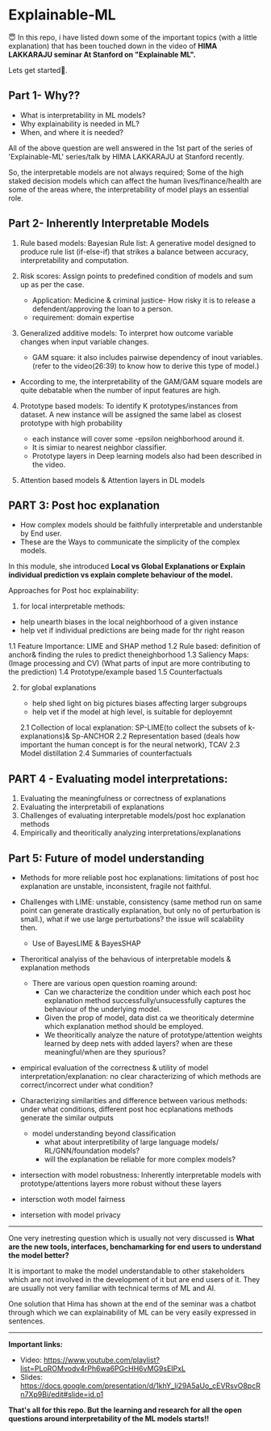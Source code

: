 # Explainable-ML

😇 In this repo, i have listed down some of the important topics (with a little explanation) that has been touched down in the video of **HIMA LAKKARAJU seminar At Stanford on "Explainable ML".**

Lets get started🤝. 

## Part 1- Why?? 

* What is interpretability in ML models? 
* Why explainability is needed in ML? 
* When, and where it is needed? 

All of the above question are well answered in the 1st part of the series of 'Explainable-ML' series/talk by HIMA LAKKARAJU at Stanford recently. 

So, the interpretable models are not always required; 
Some of the high staked decision models which can affect the human lives/finance/health are some of the areas where, the interpretability of model plays an essential role. 
 
## Part 2- Inherently Interpretable Models
1. Rule based models: 
     Bayesian Rule list: A generative model designed to produce rule list (if-else-if) that strikes a balance between accuracy, interpretability and computation. 
     
2. Risk scores: Assign points to predefined condition of models and sum up as per the case. 
   * Application: Medicine & criminal justice- How risky it is to release a defendent/approving the loan to a person.  
   * requirement: domain expertise

3. Generalized additive models: To interpret how outcome variable changes when input variable changes. 
   * GAM square: it also includes pairwise dependency of inout variables. (refer to the video(26:39) to know how to derive this type of model.)
   
 * According to me, the interpretability of the GAM/GAM square models are quite debatable when the number of input features are high. 

4. Prototype based models: To identify K prototypes/instances from dataset. A new instance will be assigned the same label as closest prototype with high probability
   * each instance will cover some -epsilon neighborhood around it. 
   * It is simiar to nearest neighbor classifier. 
   * Prototype layers in Deep learning models also had been described in the video. 

5. Attention based models & Attention layers in DL models

## PART 3: Post hoc explanation

  * How complex models should be faithfully interpretable and understanble by End user. 
  * These are the Ways to communicate the simplicity of the complex models. 

In this module, she introduced **Local vs Global Explanations or Explain individual prediction vs explain complete behaviour of the model.**

Approaches for Post hoc explainability:
1. for local interpretable methods: 
  * help unearth biases in the local neighborhood of a given instance
  * help vet if individual predictions are being made for thr right reason
  
  1.1 Feature Importance: LIME and SHAP method
  1.2 Rule based: definition of anchor& finding the rules to predict theneighborhood
  1.3 Saliency Maps: (Image processing and CV) (What parts of input are more contributing to the prediction)
  1.4 Prototype/example based
  1.5 Counterfactuals

2. for global explanations
   * help shed light on big pictures biases affecting larger subgroups
   * help vet if the model at high level, is suitable for deployemnt
   
   2.1 Collection of local explanation: SP-LIME(to collect the subsets of k-explanations)& Sp-ANCHOR
   2.2 Representation based (deals how important the human concept is for the neural network), TCAV
   2.3 Model distillation
   2.4 Summaries of counterfactuals

## PART 4 - Evaluating model interpretations:

1. Evaluating the meaningfulness or correctness of explanations
2. Evaluating the interpretabili of explanations
3. Challenges of evaluating interpretable models/post hoc explanation methods
4. Empirically and theoritically analyzing interpretations/explanations

## Part 5: Future of model understanding

* Methods for more reliable post hoc explanations: limitations of post hoc explanation are unstable, inconsistent, fragile not faithful. 
* Challenges with LIME: unstable, consistency (same method run on same point can generate drastically explanation, but only no of perturbation is small.), what if we use large perturbations?  the issue will scalability then. 
   *  Use of BayesLIME & BayesSHAP
* Theroritical analyiss of the behavious of interpretable models & explanation methods
   * There are various open question roaming around: 
     * Can we characterize the condition under which each post hoc explanation method successfully/unsucessfully captures the behaviour of the underlying model.
     * Given the prop of model, data dist ca we theoriticaly determine which explanation method should be employed. 
     * We theoritically analyze the nature of prototype/attention weights learned by deep nets with added layers? when are these meaningful/when are they spurious?
* empirical evaluation of the correctness & utility of model interpretation/explanation: no clear characterizing of which methods are correct/incorrect under what condition?
   
* Characterizing similarities and difference between various methods: under what conditions, different post hoc ecplanations methods generate the  similar outputs
   * model understanding beyond classification
      * what about interpretibility of large language models/ RL/GNN/foundation models? 
      * will the explanation be reliable for more complex models?

* intersection with model robustness: Inherently interpretable models with prototype/attentions layers more robust without these layers
   
* intersction woth model fairness
* intersetion with model privacy 

_____________________________________________________________________________________________________________________________________________________________________
One very inetresting question which is usually not very discussed is **What are the new tools, interfaces, benchamarking for end users to understand the model better?**

It is important to make the model understandable to other stakeholders which are not involved in the development of it but are end users of it. They are usually not very familiar with technical terms of ML and AI. 

One solution that Hima has shown at the end of the seminar was a chatbot through which we can explainability of ML can be very easily expressed in sentences. 
______________________________________________________________________________________________________________________________________________________________________

**Important links:** 
* Video: https://www.youtube.com/playlist?list=PLoROMvodv4rPh6wa6PGcHH6vMG9sEIPxL
* Slides: https://docs.google.com/presentation/d/1khY_li29A5aUo_cEVRsvO8pcRn7Xp9Bi/edit#slide=id.p1

**That's all for this repo. But the learning and research for all the open questions around interpretability of the ML models starts!!**



